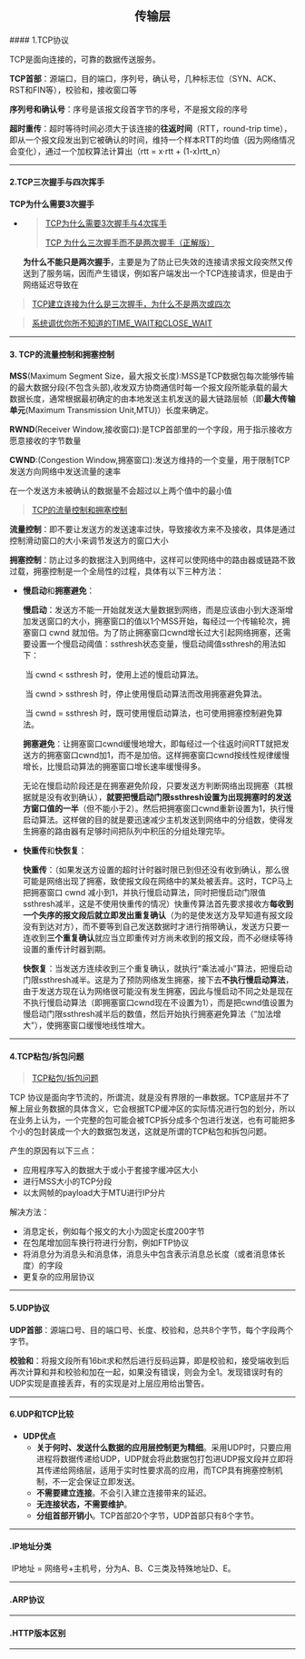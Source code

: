 <h2 align="center">传输层</h2>
#### 1.TCP协议

TCP是面向连接的，可靠的数据传送服务。

**TCP首部**：源端口，目的端口，序列号，确认号，几种标志位（SYN、ACK、RST和FIN等），校验和，接收窗口等

**序列号和确认号**：序号是该报文段首字节的序号，不是报文段的序号

**超时重传**：超时等待时间必须大于该连接的**往返时间**（RTT，round-trip time），即从一个报文段发出到它被确认的时间，维持一个样本RTT的均值（因为网络情况会变化），通过一个加权算法计算出（rtt = x·rtt + (1-x)rtt_n）

---

#### 2.TCP三次握手与四次挥手

**TCP为什么需要3次握手**

- > [TCP为什么需要3次握手与4次挥手](https://blog.csdn.net/xifeijian/article/details/12777187)
  >
  > [TCP 为什么三次握手而不是两次握手（正解版）](https://blog.csdn.net/lengxiao1993/article/details/82771768)

  **为什么不能只是两次握手**，主要是为了防止已失效的连接请求报文段突然又传送到了服务端，因而产生错误，例如客户端发出一个TCP连接请求，但是由于网络延迟导致在

> [TCP建立连接为什么是三次握手，为什么不是两次或四次](https://blog.csdn.net/to_be_better/article/details/54885684)

> [系统调优你所不知道的TIME_WAIT和CLOSE_WAIT](https://zhuanlan.zhihu.com/p/40013724 )

---

#### 3. TCP的流量控制和拥塞控制

**MSS**(Maximum Segment Size，最大报文长度):MSS是TCP数据包每次能够传输的最大数据分段(不包含头部),收发双方协商通信时每一个报文段所能承载的最大数据长度，通常根据最初确定的由本地发送主机发送的最大链路层帧（即**最大传输单元**(Maximum Transmission Unit,MTU)）长度来确定。

**RWND**(Receiver Window,接收窗口):是TCP首部里的一个字段，用于指示接收方愿意接收的字节数量

**CWND**:(Congestion Window,拥塞窗口):发送方维持的一个变量，用于限制TCP发送方向网络中发送流量的速率

在一个发送方未被确认的数据量不会超过以上两个值中的最小值

> [TCP的流量控制和拥塞控制](https://blog.csdn.net/yechaodechuntian/article/details/25429143 )

**流量控制**：即不要让发送方的发送速率过快，导致接收方来不及接收，具体是通过控制滑动窗口的大小来调节发送方的窗口大小

**拥塞控制**：防止过多的数据注入到网络中，这样可以使网络中的路由器或链路不致过载，拥塞控制是一个全局性的过程，具体有以下三种方法：

- **慢启动**和**拥塞避免**：

  **慢启动**：发送方不能一开始就发送大量数据到网络，而是应该由小到大逐渐增加发送窗口的大小，拥塞窗口的值以1个MSS开始，每经过一个传输轮次，拥塞窗口 cwnd 就加倍。为了防止拥塞窗口cwnd增长过大引起网络拥塞，还需要设置一个慢启动阈值：ssthresh状态变量，慢启动阈值ssthresh的用法如下：

  ​    当 cwnd < ssthresh 时，使用上述的慢启动算法。

  ​    当 cwnd > ssthresh 时，停止使用慢启动算法而改用拥塞避免算法。

  ​    当 cwnd = ssthresh 时，既可使用慢启动算法，也可使用拥塞控制避免算法。

  **拥塞避免**：让拥塞窗口cwnd缓慢地增大，即每经过一个往返时间RTT就把发送方的拥塞窗口cwnd加1，而不是加倍。这样拥塞窗口cwnd按线性规律缓慢增长，比慢启动算法的拥塞窗口增长速率缓慢得多。

  无论在慢启动阶段还是在拥塞避免阶段，只要发送方判断网络出现拥塞（其根据就是没有收到确认），**就要把慢启动门限ssthresh设置为出现拥塞时的发送方窗口值的一半**（但不能小于2）。然后把拥塞窗口cwnd重新设置为1，执行慢启动算法。这样做的目的就是要迅速减少主机发送到网络中的分组数，使得发生拥塞的路由器有足够时间把队列中积压的分组处理完毕。

- **快重传**和**快恢复**：

  **快重传**：（如果发送方设置的超时计时器时限已到但还没有收到确认，那么很可能是网络出现了拥塞，致使报文段在网络中的某处被丢弃。这时，TCP马上把拥塞窗口 cwnd 减小到1，并执行慢启动算法，同时把慢启动门限值ssthresh减半，这是不使用快重传的情况）快重传算法首先要求接收方**每收到一个失序的报文段后就立即发出重复确认**（为的是使发送方及早知道有报文段没有到达对方），而不要等到自己发送数据时才进行捎带确认，发送方只要一连收到**三个重复确认**就应当立即重传对方尚未收到的报文段，而不必继续等待设置的重传计时器到期。

  **快恢复**：当发送方连续收到三个重复确认，就执行“乘法减小”算法，把慢启动门限ssthresh减半。这是为了预防网络发生拥塞，接下去**不执行慢启动算法**，由于发送方现在认为网络很可能没有发生拥塞，因此与慢启动不同之处是现在不执行慢启动算法（即拥塞窗口cwnd现在不设置为1），而是把cwnd值设置为慢启动门限ssthresh减半后的数值，然后开始执行拥塞避免算法（“加法增大”），使拥塞窗口缓慢地线性增大。

---

#### 4.TCP粘包/拆包问题

> [TCP粘包/拆包问题](https://www.cnblogs.com/wade-luffy/p/6165671.html)

TCP 协议是面向字节流的，所谓流，就是没有界限的一串数据。TCP底层并不了解上层业务数据的具体含义，它会根据TCP缓冲区的实际情况进行包的划分，所以在业务上认为，一个完整的包可能会被TCP拆分成多个包进行发送，也有可能把多个小的包封装成一个大的数据包发送，这就是所谓的TCP粘包和拆包问题。

产生的原因有以下三点：

- 应用程序写入的数据大于或小于套接字缓冲区大小
- 进行MSS大小的TCP分段
- 以太网帧的payload大于MTU进行IP分片

解决方法：

- 消息定长，例如每个报文的大小为固定长度200字节
- 在包尾增加回车换行符进行分割，例如FTP协议
- 将消息分为消息头和消息体，消息头中包含表示消息总长度（或者消息体长度）的字段
- 更复杂的应用层协议

---

#### 5.UDP协议

**UDP首部**：源端口号、目的端口号、长度、校验和，总共8个字节，每个字段两个字节。

**校验和**：将报文段所有16bit求和然后进行反码运算，即是校验和，接受端收到后再次计算和并和校验和加在一起，如果没有错误，则会为全1。发现错误时有的UDP实现是直接丢弃，有的实现是对上层应用给出警告。

---

#### 6.UDP和TCP比较

- **UDP优点**
  - **关于何时、发送什么数据的应用层控制更为精细**。采用UDP时，只要应用进程将数据传递给UDP，UDP就会将此数据包打包进UDP报文段并立即将其传递给网络层，适用于实时性要求高的应用，而TCP具有拥塞控制机制，不一定会保证立即发送。
  - **不需要建立连接**。不会引入建立连接带来的延迟。
  - **无连接状态，不需要维护**。
  - **分组首部开销小**。TCP首部20个字节，UDP首部只有8个字节。

---

#### .IP地址分类

​	IP地址 = 网络号+主机号，分为A、B、C三类及特殊地址D、E。

***

#### .ARP协议



***

#### .HTTP版本区别



---



